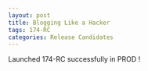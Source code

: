 ```yaml
---
layout: post
title: Blogging Like a Hacker
tags: 174-RC
categories: Release Candidates
---
```

Launched 174-RC successfully in PROD !
